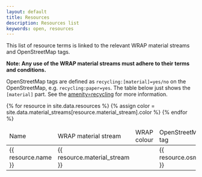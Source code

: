 ```yaml
---
layout: default
title: Resources
description: Resources list
keywords: open, resources
---
```


This list of resource terms is linked to the relevant WRAP material streams and OpenStreetMap tags.

**Note: Any use of the WRAP material streams must adhere to their terms and conditions.**

OpenStreetMap tags are defined as `recycling:[material]=yes/no` on the OpenStreetMap, e.g. `recycling:paper=yes`. The table below just shows the `[material]` part. See the [amenity=recycling](http://wiki.openstreetmap.org/wiki/Tag:amenity%3Drecycling) for more information.


<table class="resources-list">
  <thead>
    <td>Name</td>
    <td>WRAP material stream</td>
    <td>WRAP colour</td>
    <td>OpenStreetMap tag</td>
  <thead>
  <tbody>
    {% for resource in site.data.resources %}
    <tr>
      <td>{{ resource.name }}</td>
      {% assign color = site.data.material_streams[resource.material_stream].color %}
      <td>{{ resource.material_stream }}</td>
      <td><div style="background: #{{ color }}; width: 40px; height: 30px"></div></td>
      <td>{{ resource.osm_tag }}</td>
    </tr>
    {% endfor %}
  </tbody>
</table>
